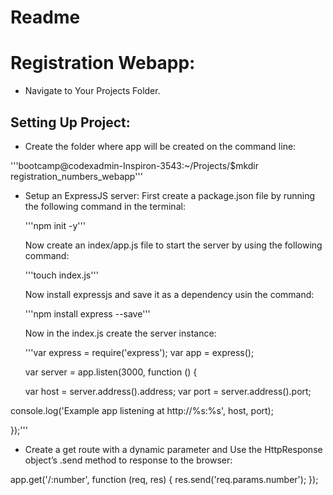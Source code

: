 # Readme

# Registration Webapp:

* Navigate to Your Projects Folder.

## Setting Up Project:

* Create the folder where app will be created on the command line:

'''bootcamp@codexadmin-Inspiron-3543:~/Projects/$mkdir registration_numbers_webapp'''


* Setup an ExpressJS server:
  First create a package.json file by running the following command in the terminal:

    '''npm init -y'''


  Now create an index/app.js file to start the server by using the following command:

  '''touch index.js'''


  Now install expressjs and save it as a dependency usin the command:

  '''npm install express --save'''


  Now in the index.js create the server instance:

  '''var express = require('express');
  var app = express();



  var server = app.listen(3000, function () {

  var host = server.address().address;
  var port = server.address().port;

 console.log('Example app listening at http://%s:%s', host, port);

});'''


* Create a get route with a dynamic parameter and Use the HttpResponse object’s .send method to response to the browser:


app.get('/:number', function (req, res) {
res.send('req.params.number');
});
